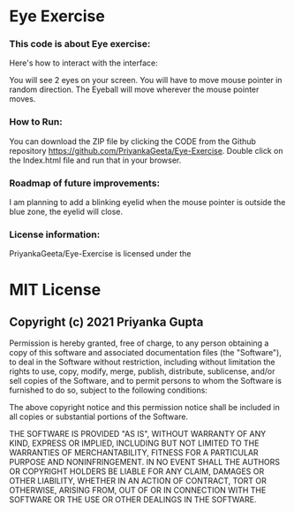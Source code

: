 # Eye Exercise

### This code is about Eye exercise:

Here's how to interact with the interface:

You will see 2 eyes on your screen. You will have to move mouse pointer in random direction. The Eyeball will move wherever the mouse pointer moves.


### How to Run:

You can download the ZIP file by clicking the CODE from the Github repository https://github.com/PriyankaGeeta/Eye-Exercise. Double click on the Index.html file and run that in your browser.


### Roadmap of future improvements: 

 I am planning to add a blinking eyelid when the mouse pointer is outside the blue zone, the eyelid will close.

### License information: 

PriyankaGeeta/Eye-Exercise is licensed under the

# MIT License

## Copyright (c) 2021 Priyanka Gupta

Permission is hereby granted, free of charge, to any person obtaining a copy
of this software and associated documentation files (the "Software"), to deal
in the Software without restriction, including without limitation the rights
to use, copy, modify, merge, publish, distribute, sublicense, and/or sell
copies of the Software, and to permit persons to whom the Software is
furnished to do so, subject to the following conditions:

The above copyright notice and this permission notice shall be included in all
copies or substantial portions of the Software.

THE SOFTWARE IS PROVIDED "AS IS", WITHOUT WARRANTY OF ANY KIND, EXPRESS OR
IMPLIED, INCLUDING BUT NOT LIMITED TO THE WARRANTIES OF MERCHANTABILITY,
FITNESS FOR A PARTICULAR PURPOSE AND NONINFRINGEMENT. IN NO EVENT SHALL THE
AUTHORS OR COPYRIGHT HOLDERS BE LIABLE FOR ANY CLAIM, DAMAGES OR OTHER
LIABILITY, WHETHER IN AN ACTION OF CONTRACT, TORT OR OTHERWISE, ARISING FROM,
OUT OF OR IN CONNECTION WITH THE SOFTWARE OR THE USE OR OTHER DEALINGS IN THE
SOFTWARE.



